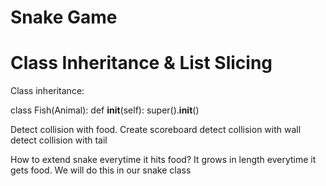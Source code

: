 # Snake Game 
# Class Inheritance & List Slicing 

Class inheritance: 

class Fish(Animal):
    def __init__(self):
        super().__init__()

Detect collision with food. 
Create scoreboard
detect collision with wall
detect collision with tail 

How to extend snake everytime it hits food? 
It grows in length everytime it gets food.
We will do this in our snake class
